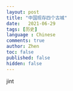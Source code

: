```yaml
---
layout: post
title: "中国现存四个古城"
date:   2021-06-29
tags: [历史]
language : Chinese
comments: true
author: Zhen
toc: false
published: false
hidden: false
---
```

jint

<!--stackedit_data:
eyJoaXN0b3J5IjpbLTE5NTgzNTQ4NTcsMjYyNDMxODg2XX0=
-->